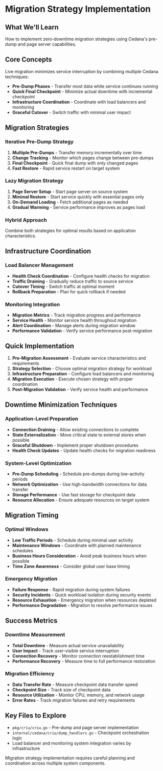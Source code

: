 # Migration Strategy Implementation

## What We'll Learn
How to implement zero-downtime migration strategies using Cedana's pre-dump and page server capabilities.

## Core Concepts

Live migration minimizes service interruption by combining multiple Cedana techniques:
- **Pre-Dump Phases** - Transfer most data while service continues running
- **Quick Final Checkpoint** - Minimize actual downtime with incremental checkpoint
- **Infrastructure Coordination** - Coordinate with load balancers and monitoring
- **Graceful Cutover** - Switch traffic with minimal user impact

## Migration Strategies

### Iterative Pre-Dump Strategy
1. **Multiple Pre-Dumps** - Transfer memory incrementally over time
2. **Change Tracking** - Monitor which pages change between pre-dumps
3. **Final Checkpoint** - Quick final dump with only changed pages
4. **Fast Restore** - Rapid service restart on target system

### Lazy Migration Strategy
1. **Page Server Setup** - Start page server on source system
2. **Minimal Restore** - Start service quickly with essential pages only
3. **On-Demand Loading** - Fetch additional pages as needed
4. **Gradual Warming** - Service performance improves as pages load

### Hybrid Approach
Combine both strategies for optimal results based on application characteristics.

## Infrastructure Coordination

### Load Balancer Management
- **Health Check Coordination** - Configure health checks for migration
- **Traffic Draining** - Gradually reduce traffic to source service
- **Cutover Timing** - Switch traffic at optimal moment
- **Rollback Preparation** - Plan for quick rollback if needed

### Monitoring Integration
- **Migration Metrics** - Track migration progress and performance
- **Service Health** - Monitor service health throughout migration
- **Alert Coordination** - Manage alerts during migration window
- **Performance Validation** - Verify service performance post-migration

## Quick Implementation

1. **Pre-Migration Assessment** - Evaluate service characteristics and requirements
2. **Strategy Selection** - Choose optimal migration strategy for workload
3. **Infrastructure Preparation** - Configure load balancers and monitoring
4. **Migration Execution** - Execute chosen strategy with proper coordination
5. **Post-Migration Validation** - Verify service health and performance

## Downtime Minimization Techniques

### Application-Level Preparation
- **Connection Draining** - Allow existing connections to complete
- **State Externalization** - Move critical state to external stores when possible
- **Graceful Shutdown** - Implement proper shutdown procedures
- **Health Check Updates** - Update health checks for migration readiness

### System-Level Optimization
- **Pre-Dump Scheduling** - Schedule pre-dumps during low-activity periods
- **Network Optimization** - Use high-bandwidth connections for data transfer
- **Storage Performance** - Use fast storage for checkpoint data
- **Resource Allocation** - Ensure adequate resources on target system

## Migration Timing

### Optimal Windows
- **Low Traffic Periods** - Schedule during minimal user activity
- **Maintenance Windows** - Coordinate with planned maintenance schedules
- **Business Hours Consideration** - Avoid peak business hours when possible
- **Time Zone Awareness** - Consider global user base timing

### Emergency Migration
- **Failure Response** - Rapid migration during system failures
- **Security Incidents** - Quick workload isolation during security events
- **Resource Exhaustion** - Emergency migration when resources depleted
- **Performance Degradation** - Migration to resolve performance issues

## Success Metrics

### Downtime Measurement
- **Total Downtime** - Measure actual service unavailability
- **User Impact** - Track user-visible service interruption
- **Connection Recovery** - Monitor connection reestablishment time
- **Performance Recovery** - Measure time to full performance restoration

### Migration Efficiency
- **Data Transfer Rate** - Measure checkpoint data transfer speed
- **Checkpoint Size** - Track size of checkpoint data
- **Resource Utilization** - Monitor CPU, memory, and network usage
- **Error Rates** - Track migration failures and retry requirements

## Key Files to Explore
- `pkg/criu/criu.go` - Pre-dump and page server implementation
- `internal/cedana/criu/dump_handlers.go` - Checkpoint orchestration logic
- Load balancer and monitoring system integration varies by infrastructure

Migration strategy implementation requires careful planning and coordination across multiple system components.
